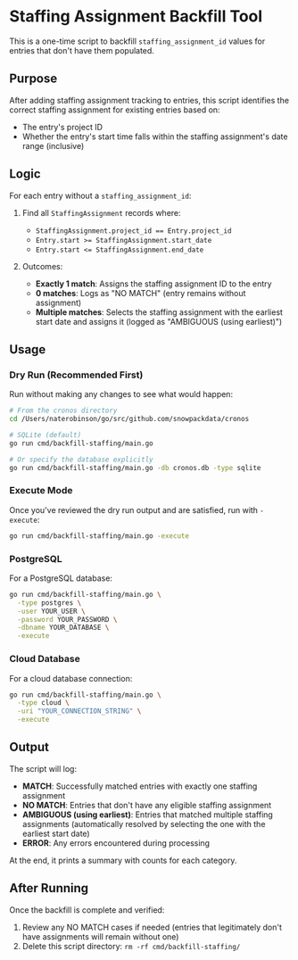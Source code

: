 # Staffing Assignment Backfill Tool

This is a one-time script to backfill `staffing_assignment_id` values for entries that don't have them populated.

## Purpose

After adding staffing assignment tracking to entries, this script identifies the correct staffing assignment for existing entries based on:
- The entry's project ID
- Whether the entry's start time falls within the staffing assignment's date range (inclusive)

## Logic

For each entry without a `staffing_assignment_id`:
1. Find all `StaffingAssignment` records where:
   - `StaffingAssignment.project_id == Entry.project_id`
   - `Entry.start >= StaffingAssignment.start_date`
   - `Entry.start <= StaffingAssignment.end_date`

2. Outcomes:
   - **Exactly 1 match**: Assigns the staffing assignment ID to the entry
   - **0 matches**: Logs as "NO MATCH" (entry remains without assignment)
   - **Multiple matches**: Selects the staffing assignment with the earliest start date and assigns it (logged as "AMBIGUOUS (using earliest)")

## Usage

### Dry Run (Recommended First)

Run without making any changes to see what would happen:

```bash
# From the cronos directory
cd /Users/naterobinson/go/src/github.com/snowpackdata/cronos

# SQLite (default)
go run cmd/backfill-staffing/main.go

# Or specify the database explicitly
go run cmd/backfill-staffing/main.go -db cronos.db -type sqlite
```

### Execute Mode

Once you've reviewed the dry run output and are satisfied, run with `-execute`:

```bash
go run cmd/backfill-staffing/main.go -execute
```

### PostgreSQL

For a PostgreSQL database:

```bash
go run cmd/backfill-staffing/main.go \
  -type postgres \
  -user YOUR_USER \
  -password YOUR_PASSWORD \
  -dbname YOUR_DATABASE \
  -execute
```

### Cloud Database

For a cloud database connection:

```bash
go run cmd/backfill-staffing/main.go \
  -type cloud \
  -uri "YOUR_CONNECTION_STRING" \
  -execute
```

## Output

The script will log:
- **MATCH**: Successfully matched entries with exactly one staffing assignment
- **NO MATCH**: Entries that don't have any eligible staffing assignment
- **AMBIGUOUS (using earliest)**: Entries that matched multiple staffing assignments (automatically resolved by selecting the one with the earliest start date)
- **ERROR**: Any errors encountered during processing

At the end, it prints a summary with counts for each category.

## After Running

Once the backfill is complete and verified:
1. Review any NO MATCH cases if needed (entries that legitimately don't have assignments will remain without one)
2. Delete this script directory: `rm -rf cmd/backfill-staffing/`

